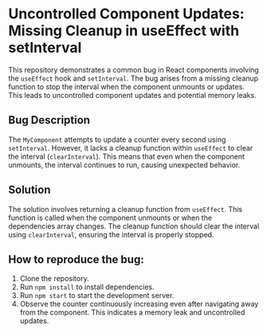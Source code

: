 # Uncontrolled Component Updates: Missing Cleanup in useEffect with setInterval

This repository demonstrates a common bug in React components involving the `useEffect` hook and `setInterval`.  The bug arises from a missing cleanup function to stop the interval when the component unmounts or updates. This leads to uncontrolled component updates and potential memory leaks.

## Bug Description

The `MyComponent` attempts to update a counter every second using `setInterval`. However, it lacks a cleanup function within `useEffect` to clear the interval (`clearInterval`). This means that even when the component unmounts, the interval continues to run, causing unexpected behavior.

## Solution

The solution involves returning a cleanup function from `useEffect`.  This function is called when the component unmounts or when the dependencies array changes. The cleanup function should clear the interval using `clearInterval`, ensuring the interval is properly stopped.

## How to reproduce the bug:

1. Clone the repository.
2. Run `npm install` to install dependencies.
3. Run `npm start` to start the development server.
4. Observe the counter continuously increasing even after navigating away from the component. This indicates a memory leak and uncontrolled updates.
